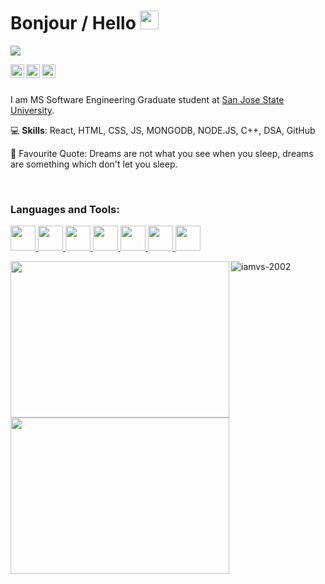 # Bonjour / Hello <img src="https://raw.githubusercontent.com/MartinHeinz/MartinHeinz/master/wave.gif" width="30px">

![](https://komarev.com/ghpvc/?username=Adityak1206&color=green)

<a href="www.linkedin.com/in/Adityak1206">
  <img align="left" alt="Aditya Raj Kaushik - LinkedIn" width="22px" src="https://img.icons8.com/fluent/48/000000/linkedin.png"/>
</a>
<a href="https://instagram.com/a_raj_k">
  <img align="left" alt="Aditya Raj Kaushik - Instagram" width="22px" src="https://img.icons8.com/fluent/48/000000/instagram-new.png"/>
</a>

<a href="https://twitter.com/arktwts">
  <img align="left" alt="Aditya Raj Kaushik - Twitter" width="22px" src="https://img.icons8.com/fluent/48/000000/twitter.png"/>
</a>

<br />
<br />

I am MS Software Engineering Graduate student at [San Jose State University](https://www.sjsu.edu/).


💻 **Skills**: React, HTML, CSS, JS, MONGODB, NODE.JS, C++, DSA, GitHub 


🔆 Favourite Quote: Dreams are not what you see when you sleep, dreams are something which don't let you sleep.



<br />
<h3 align="left">Languages and Tools:</h3>
<p align="left"> 
  <a href="https://reactjs.org/" target="_blank"> 
    <img src="https://img.icons8.com/color/48/000000/react-native.png" width="40" height="40"/> 
  </a> 
  <a href="https://html.com/" target="_blank"> 
    <img src="https://img.icons8.com/color/48/000000/html-5--v1.png"  width="40" height="40"/> 
  </a> 
  <a href="https://en.wikipedia.org/wiki/CSS" target="_blank"> 
    <img src="https://img.icons8.com/color/48/000000/css3.png"  width="40" height="40"/> 
  </a> 
   <a href="https://www.javascript.com/" target="_blank"> 
    <img src="https://img.icons8.com/color/48/000000/javascript--v1.png"  width="40" height="40"/> 
  </a> 
  <a href="https://www.mongodb.com/" target="_blank"> 
    <img src="https://img.icons8.com/external-tal-revivo-shadow-tal-revivo/24/000000/external-mongodb-a-cross-platform-document-oriented-database-program-logo-shadow-tal-revivo.png"  width="40" height="40"/> 
  </a> 
  <a href="https://nodejs.org/en/" target="_blank"> 
    <img src="https://img.icons8.com/color/48/000000/nodejs.png"  width="40" height="40"/> 
  </a> 
  <a href="https://en.wikipedia.org/wiki/C%2B%2B" target="_blank"> 
    <img src="https://img.icons8.com/color/48/000000/c-plus-plus-logo.png"  width="40" height="40"/> 
  </a> 
  
</p>


<a href="#">
  <img src="https://github-readme-stats.vercel.app/api/?username=Adityak1206&count_private=true&showicons=true&theme=jolly" width="350" height="250" align="left">
</a>
<a href="#">
  <img src="https://github-readme-streak-stats.herokuapp.com/?user=Adityak1206&showicons=true&theme=jolly" width="350" height="250" align="left">
</a>
<p>
  <img align="center" src="https://github-readme-stats.vercel.app/api/top-langs?username=Adityak1206&show_icons=true&theme=jolly&locale=en" alt="iamvs-2002" />
</p>

